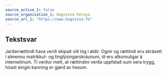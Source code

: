 ```yaml
---
source_active_1: false
source_organisation_1: Hagstova Føroya
source_url_1: "https://www.hagstova.fo"
---
```

## Tekstsvar  
Jarðarrættindi hava verið skipað við lóg í øldir. Ognir og rættindi eru skrásett í almennu matrikkul- og tinglýsingarskráunum, ið eru atkomuligar á internetinum. Tí verður mett, at rættindini verða uppfatað sum sera trygg, hóast eingin kanning er gjørd av hesum.
